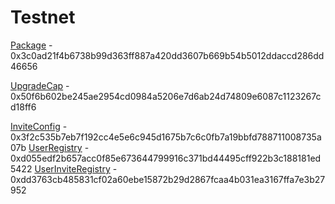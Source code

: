# Testnet

[Package](https://testnet.suivision.xyz/package/0x3c0ad21f4b6738b99d363ff887a420dd3607b669b54b5012ddaccd286dd46656) - 0x3c0ad21f4b6738b99d363ff887a420dd3607b669b54b5012ddaccd286dd46656

[UpgradeCap](https://testnet.suivision.xyz/object/0x50f6b602be245ae2954cd0984a5206e7d6ab24d74809e6087c1123267cd18ff6) - 0x50f6b602be245ae2954cd0984a5206e7d6ab24d74809e6087c1123267cd18ff6

[InviteConfig](https://testnet.suivision.xyz/object/0x3f2c535b7eb7f192cc4e5e6c945d1675b7c6c0fb7a19bbfd788711008735a07b) - 0x3f2c535b7eb7f192cc4e5e6c945d1675b7c6c0fb7a19bbfd788711008735a07b
[UserRegistry](https://testnet.suivision.xyz/object/0xd055edf2b657acc0f85e673644799916c371bd44495cff922b3c188181ed5422) - 0xd055edf2b657acc0f85e673644799916c371bd44495cff922b3c188181ed5422
[UserInviteRegistry](https://testnet.suivision.xyz/object/0xdd3763cb485831cf02a60ebe15872b29d2867fcaa4b031ea3167ffa7e3b27952) - 0xdd3763cb485831cf02a60ebe15872b29d2867fcaa4b031ea3167ffa7e3b27952
